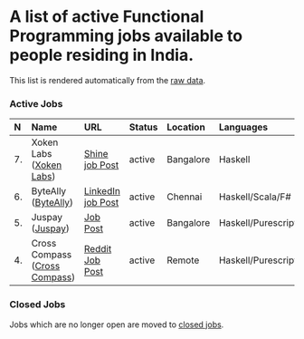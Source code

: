 # A list of active Functional Programming jobs available to people residing in India.

This list is rendered automatically from the [raw data](https://github.com/fpindia/jobs/blob/main/raw/active.csv).

### Active Jobs


| N | Name | URL | Status | Location | Languages | Archive |
| :--- | :--- | :------- | :----- | :----- | :--------- | :--------- |
| 7. | Xoken Labs ([Xoken Labs](https://www.xoken.org/)) | [Shine job Post](https://www.shine.com/jobs/functional-programming-engineer/xoken-labs/11075217/) | active | Bangalore | Haskell | [Archive link](https://github.com/fpindia/jobs/blob/main/archive/20201105_xoken.md)
| 6. | ByteAlly ([ByteAlly](https://byteally.com/)) | [LinkedIn job Post](https://www.linkedin.com/jobs/view/2222656592/) | active | Chennai | Haskell/Scala/F# | [Archive link](https://github.com/fpindia/jobs/blob/main/archive/20201030_byteally.md)
| 5. | Juspay ([Juspay](https://www.juspay.in)) | [Job Post](https://juspay.in/sde-functional-programming) | active | Bangalore | Haskell/Purescript | [Archive link](https://github.com/fpindia/jobs/blob/main/archive/20201029_juspay.md)
| 4. | Cross Compass ([Cross Compass](https://www.cross-compass.com)) | [Reddit Job Post](https://www.reddit.com/r/haskell/comments/jibcz7/job_cross_compass_is_hiring_haskell_developers/) | active | Remote | Haskell/Purescript | [Archive link](https://github.com/fpindia/jobs/blob/main/archive/20201026_crosscompass.md)


### Closed Jobs

Jobs which are no longer open are moved to [closed jobs](https://github.com/fpindia/jobs/blob/main/rendered/closed.md).
